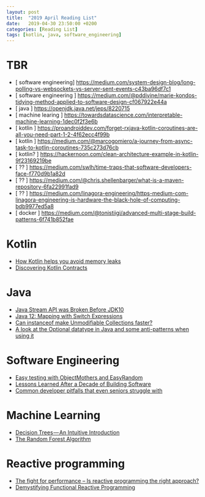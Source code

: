 ```yaml
---
layout: post
title:  "2019 April Reading List"
date:   2019-04-30 23:50:00 +0200
categories: [Reading List]
tags: [kotlin, java, software_engineering]
---
```


# TBR

- [ software engineering] https://medium.com/system-design-blog/long-polling-vs-websockets-vs-server-sent-events-c43ba96df7c1
- [ software engineering ] https://medium.com/@pddivine/marie-kondos-tidying-method-applied-to-software-design-cf067922e44a
- [ java ] https://openjdk.java.net/jeps/8220715
- [ machine learing ] https://towardsdatascience.com/interpretable-machine-learning-1dec0f2f3e6b
- [ kotlin ] https://proandroiddev.com/forget-rxjava-kotlin-coroutines-are-all-you-need-part-1-2-4f62ecc4f99b
- [ kotlin ] https://medium.com/@marcogomiero/a-journey-from-async-task-to-kotlin-coroutines-735c273d76cb
- [ kotlin? ] https://hackernoon.com/clean-architecture-example-in-kotlin-9f23169219be
- [ ?? ] https://medium.com/swlh/time-traps-that-software-developers-face-f770d9b1a82d
- [ ?? ] https://medium.com/@chris.shellenbarger/what-is-a-maven-repository-6fa22991fad9
- [ ?? ] https://medium.com/linagora-engineering/https-medium-com-linagora-engineering-is-hardware-the-black-hole-of-computing-bdb9977ed5a8
- [ docker ] https://medium.com/@tonistiigi/advanced-multi-stage-build-patterns-6f741b852fae

# Kotlin

- [How Kotlin helps you avoid memory leaks](https://proandroiddev.com/how-kotlin-helps-you-avoid-memory-leaks-e2680cf6e71e)
- [Discovering Kotlin Contracts](https://proandroiddev.com/discovering-kotlin-contracts-3e7ed1360602)

# Java

- [Java Stream API was Broken Before JDK10](https://4comprehension.com/java-stream-api-was-broken-before-jdk10/)
- [Java 12: Mapping with Switch Expressions](https://www.javacodegeeks.com/2019/03/java-12-mapping-with-switch-expressions.html)
- [Can instanceof make Unmodifiable Collections faster?](https://www.opsian.com/blog/can-instanceof-make-unmodifiable-collections-faster/)
- [A look at the Optional datatype in Java and some anti-patterns when using it](https://medium.com/@mervyn.mccreight/optional-in-java-and-anti-patterns-using-it-7d87038362ba)

# Software Engineering

- [Easy testing with ObjectMothers and EasyRandom](https://www.jworks.io/easy-testing-with-objectmothers-and-easyrandom/)
- [Lessons Learned After a Decade of Building Software](https://medium.com/@bmetcalf78/lessons-learned-after-a-decade-of-building-software-b251f35af5f9)
- [Common developer pitfalls that even seniors struggle with](https://medium.com/datadriveninvestor/common-developer-pitfalls-that-even-seniors-struggle-with-6103785e4935)

# Machine Learning

- [Decision Trees — An Intuitive Introduction](https://medium.com/x8-the-ai-community/decision-trees-an-intuitive-introduction-86c2b39c1a6c)
- [The Random Forest Algorithm](https://towardsdatascience.com/the-random-forest-algorithm-d457d499ffcd)

# Reactive programming

- [The fight for performance – Is reactive programming the right approach?](https://jaxenter.com/the-fight-for-performance-157515.html)
- [Demystifying Functional Reactive Programming](https://itnext.io/demystifying-functional-reactive-programming-67767dbe520b)